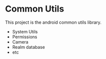 # Common Utils
This project is the android common utils library.
 - System Utils
 - Permissions
 - Camera
 - Realm database
 - etc